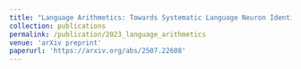 ```yaml
---
title: "Language Arithmetics: Towards Systematic Language Neuron Identification and Manipulation"
collection: publications
permalink: /publication/2023_language_arithmetics
venue: 'arXiv preprint'
paperurl: 'https://arxiv.org/abs/2507.22608'
---
```

